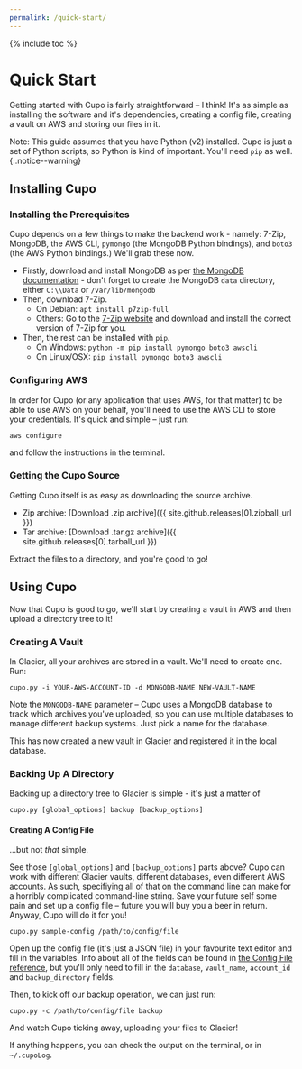```yaml
---
permalink: /quick-start/
---
```

{% include toc %}

# Quick Start

Getting started with Cupo is fairly straightforward – I think! It's as simple as installing the software and it's dependencies, creating a config file, creating a vault on AWS and storing our files in it.

Note: This guide assumes that you have Python (v2) installed. Cupo is just a set of Python scripts, so Python is kind of important. You'll need ``pip`` as well.{:.notice--warning}

## Installing Cupo

### Installing the Prerequisites

Cupo depends on a few things to make the backend work - namely: 7-Zip, MongoDB, the AWS CLI, `pymongo` (the MongoDB Python bindings), and `boto3` (the AWS Python bindings.) We'll grab these now.

* Firstly, download and install MongoDB as per [the MongoDB documentation](https://docs.mongodb.com/manual/installation/#mongodb-community-edition>) - don't forget to create the MongoDB `data` directory, either `C:\\Data` or `/var/lib/mongodb`
* Then, download 7-Zip.
	* On Debian: `apt install p7zip-full`
	* Others: Go to the [7-Zip website](http://www.7-zip.org/download.html) and download and install the correct version of 7-Zip for you.
* Then, the rest can be installed with `pip`.
	* On Windows: `python -m pip install pymongo boto3 awscli`
	* On Linux/OSX: `pip install pymongo boto3 awscli`

### Configuring AWS

In order for Cupo (or any application that uses AWS, for that matter) to be able to use AWS on your behalf, you'll need to use the AWS CLI to store your credentials. It's quick and simple – just run:

``aws configure``

and follow the instructions in the terminal.

### Getting the Cupo Source
Getting Cupo itself is as easy as downloading the source archive.

* Zip archive: <i class="fa fa-archive"></i> [Download .zip archive]({{ site.github.releases[0].zipball_url }})
* Tar archive: <i class="fa fa-archive"></i> [Download .tar.gz archive]({{ site.github.releases[0].tarball_url }})

Extract the files to a directory, and you're good to go!

## Using Cupo

Now that Cupo is good to go, we'll start by creating a vault in AWS and then upload a directory tree to it!

### Creating A Vault

In Glacier, all your archives are stored in a vault. We'll need to create one. Run:

`cupo.py -i YOUR-AWS-ACCOUNT-ID -d MONGODB-NAME NEW-VAULT-NAME`

Note the `MONGODB-NAME` parameter – Cupo uses a MongoDB database to track which archives you've uploaded, so you can use multiple databases to manage different backup systems. Just pick a name for the database.

This has now created a new vault in Glacier and registered it in the local database.

### Backing Up A Directory

Backing up a directory tree to Glacier is simple - it's just a matter of

`cupo.py [global_options] backup [backup_options]`

#### Creating A Config File

...but not *that* simple.

See those `[global_options]` and `[backup_options]` parts above? Cupo can work with different Glacier vaults, different databases, even different AWS accounts. As such, specifiying all of that on the command line can make for a horribly complicated command-line string. Save your future self some pain and set up a config file – future you will buy you a beer in return. Anyway, Cupo will do it for you!

`cupo.py sample-config /path/to/config/file`

Open up the config file (it's just a JSON file) in your favourite text editor and fill in the variables. Info about all of the fields can be found in [the Config File reference](https://calmcl1.github.com/cupo-backup/config-file), but you'll only need to fill in the `database`, `vault_name`, `account_id` and `backup_directory` fields.

Then, to kick off our backup operation, we can just run:

`cupo.py -c /path/to/config/file backup`

And watch Cupo ticking away, uploading your files to Glacier!

If anything happens, you can check the output on the terminal, or in `~/.cupoLog`.